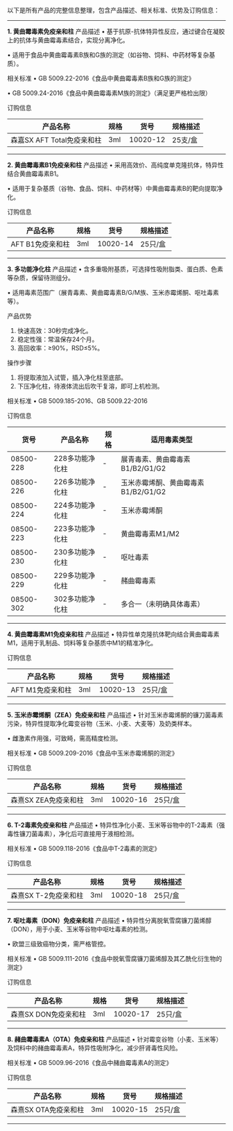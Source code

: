 以下是所有产品的完整信息整理，包含产品描述、相关标准、优势及订购信息：

------

**1. 黄曲霉毒素免疫亲和柱**
 产品描述
 • 基于抗原-抗体特异性反应，通过键合在凝胶上的抗体与黄曲霉毒素结合，实现分离净化。

• 适用于食品中黄曲霉毒素B族和G族的测定（如谷物、饲料、中药材等复杂基质）。

相关标准
 • GB 5009.22-2016《食品中黄曲霉毒素B族和G族的测定》

• GB 5009.24-2016《食品中黄曲霉毒素M族的测定》（满足更严格检出限）

订购信息

| 产品名称                   | 规格 | 货号     | 规格描述 |
| -------------------------- | ---- | -------- | -------- |
| 森嘉SX AFT Total免疫亲和柱 | 3ml  | 10020-12 | 25支/盒  |

------

**2. 黄曲霉毒素B1免疫亲和柱**
 产品描述
 • 采用高效价、高纯度单克隆抗体，特异性结合黄曲霉毒素B1。

• 适用于复杂基质（谷物、食品、饲料、中药材等）中黄曲霉毒素B的靶向提取净化。

订购信息

| 产品名称         | 规格 | 货号     | 规格描述 |
| ---------------- | ---- | -------- | -------- |
| AFT B1免疫亲和柱 | 3ml  | 10020-14 | 25只/盒  |

------

**3. 多功能净化柱**
 产品描述
 • 含多重吸附基质，可选择性吸附脂类、蛋白质、色素等杂质，保留待测组分。

• 适用毒素范围广（展青毒素、黄曲霉毒素B/G/M族、玉米赤霉烯酮、呕吐毒素等）。

产品优势

1. 快速高效：30秒完成净化。
2. 稳定性强：常温保存24个月。
3. 高回收率：≥90%，RSD≤5%。

操作步骤

1. 将提取液加入试管，插入净化柱至底部。
2. 下压净化柱，待液体流出后吹干复溶，即可上机检测。

相关标准
 • GB 5009.185-2016、GB 5009.22-2016

订购信息

| 货号      | 产品名称        | 规格 | 适用毒素类型                        |
| --------- | --------------- | ---- | ----------------------------------- |
| 08500-228 | 228多功能净化柱 | -    | 展青毒素、黄曲霉毒素B1/B2/G1/G2     |
| 08500-226 | 226多功能净化柱 | -    | 玉米赤霉烯酮、黄曲霉毒素B1/B2/G1/G2 |
| 08500-224 | 224多功能净化柱 | -    | 玉米赤霉烯酮                        |
| 08500-223 | 223多功能净化柱 | -    | 黄曲霉毒素M1/M2                     |
| 08500-230 | 230多功能净化柱 | -    | 呕吐毒素                            |
| 08500-229 | 229多功能净化柱 | -    | 赭曲霉毒素                          |
| 08500-302 | 302多功能净化柱 | -    | 多合一（未明确具体毒素）            |

------

**4. 黄曲霉毒素M1免疫亲和柱**
 产品描述
 • 特异性单克隆抗体靶向结合黄曲霉毒素M1，适用于乳制品、饲料等复杂基质中M1的精准净化。

订购信息

| 产品名称         | 规格 | 货号     | 规格描述 |
| ---------------- | ---- | -------- | -------- |
| AFT M1免疫亲和柱 | 3ml  | 10020-13 | 25只/盒  |

------

**5. 玉米赤霉烯酮（ZEA）免疫亲和柱**
 产品描述
 • 针对玉米赤霉烯酮的镰刀菌毒素污染，特异性提取净化霉变谷物（玉米、小麦、大麦等）及奶类样本。

• 雌激素作用强，可致畸，需高精度检测。

相关标准
 • GB 5009.209-2016《食品中玉米赤霉烯酮的测定》

订购信息

| 产品名称             | 规格 | 货号     | 规格描述 |
| -------------------- | ---- | -------- | -------- |
| 森熹SX ZEA免疫亲和柱 | 3ml  | 10020-16 | 25只/盒  |

------

**6. T-2毒素免疫亲和柱**
 产品描述
 • 特异性净化小麦、玉米等谷物中的T-2毒素（强毒性镰刀菌毒素），净化后可直接用于液相检测。

相关标准
 • GB 5009.118-2016《食品中T-2毒素的测定》

订购信息

| 产品名称             | 规格 | 货号     | 规格描述 |
| -------------------- | ---- | -------- | -------- |
| 森熹SX T-2免疫亲和柱 | 3ml  | 10020-18 | 25只/盒  |

------

**7. 呕吐毒素（DON）免疫亲和柱**
 产品描述
 • 特异性分离脱氧雪腐镰刀菌烯醇（DON），用于小麦、玉米等谷物中呕吐毒素的检测。

• 欧盟三级致癌物分类，需严格管控。

相关标准
 • GB 5009.111-2016《食品中脱氧雪腐镰刀菌烯醇及其乙酰化衍生物的测定》

订购信息

| 产品名称             | 规格 | 货号     | 规格描述 |
| -------------------- | ---- | -------- | -------- |
| 森熹SX DON免疫亲和柱 | 3ml  | 10020-17 | 25只/盒  |

------

**8. 赭曲霉毒素A（OTA）免疫亲和柱**
 产品描述
 • 针对霉变谷物（小麦、玉米等）及饲料中的赭曲霉毒素A，特异性吸附净化，减少肝肾毒性风险。

相关标准
 • GB 5009.96-2016《食品中赭曲霉毒素A的测定》

订购信息

| 产品名称             | 规格 | 货号     | 规格描述 |
| -------------------- | ---- | -------- | -------- |
| 森熹SX OTA免疫亲和柱 | 3ml  | 10020-15 | 25只/盒  |

------


